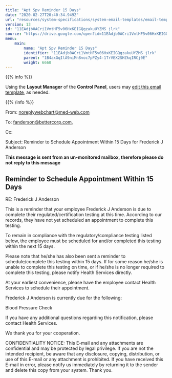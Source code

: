 ```yaml
---
title: "Apt Spv Reminder 15 Days"
date: "2020-02-27T20:40:34.949Z"
url: "resources/system-specifications/system-email-templates/email-templates-from-scheduler/apt-spv-reminder-15-days.html"
version: 13
id: "11EAdjb0ACri1VmtHF5v06HxKEIGQgzakuUYZMS_jlrk"
source: "https://drive.google.com/open?id=11EAdjb0ACri1VmtHF5v06HxKEIGQgzakuUYZMS_jlrk"
menu:
    main:
        name: "Apt Spv Reminder 15 Days"
        identifier: "11EAdjb0ACri1VmtHF5v06HxKEIGQgzakuUYZMS_jlrk"
        parent: "1B4axGqIlA9niMn8voc7pPZy4-1TrVEX2SHZkqIRCj0E"
        weight: 6660
---
```









{{% info %}}

Using the **Layout Manager** of the **Control Panel**, users may [edit this email template](https://system/?f=admin&subfunc=layout_manager&search_for=email&layout_search=Go&opp=edit&doc_type=ESPVR15&old_module=Email&old_name=Apt+Spv+Reminder+15+Days&active=0), as needed.

{{% /info %}}


From: noreplywebchart@med-web.com

To: fanderson@bettercorp.com,

Cc:

Subject: Reminder to Schedule Appointment Within 15 Days for Frederick J Anderson



****This message is sent from an un-monitored mailbox, therefore please do not reply to this message****

## Reminder to Schedule Appointment Within 15 Days



RE: Frederick J Anderson

This is a reminder that your employee Frederick J Anderson is due to complete their regulated/certification testing at this time. According to our records, they have not yet scheduled an appointment to complete this testing.

To remain in compliance with the regulatory/compliance testing listed below, the employee must be scheduled for and/or completed this testing within the next 15 days.

Please note that he/she has also been sent a reminder to schedule/complete this testing within 15 days. If for some reason he/she is unable to complete this testing on time, or if he/she is no longer required to complete this testing, please notify Health Services directly.

At your earliest convenience, please have the employee contact Health Services to schedule their appointment.

Frederick J Anderson is currently due for the following:

Blood Pressure Check



If you have any additional questions regarding this notification, please contact Health Services.

We thank you for your cooperation.





CONFIDENTIALITY NOTICE: This E-mail and any attachments are confidential and may be protected by legal privilege. If you are not the intended recipient, be aware that any disclosure, copying, distribution, or use of this E-mail or any attachment is prohibited. If you have received this E-mail in error, please notify us immediately by returning it to the sender and delete this copy from your system. Thank you.

